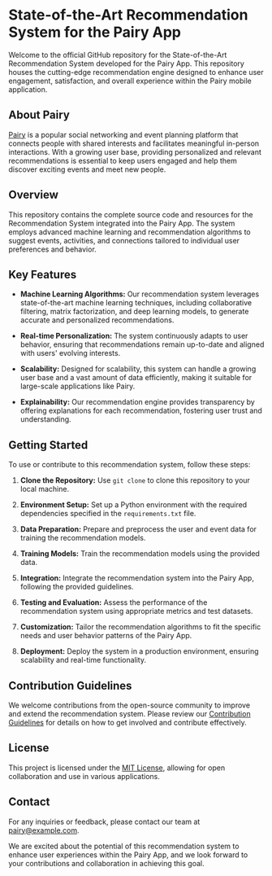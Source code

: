# State-of-the-Art Recommendation System for the Pairy App

Welcome to the official GitHub repository for the State-of-the-Art Recommendation System developed for the Pairy App. This repository houses the cutting-edge recommendation engine designed to enhance user engagement, satisfaction, and overall experience within the Pairy mobile application.

## About Pairy

[Pairy](https://www.pairyapp.com) is a popular social networking and event planning platform that connects people with shared interests and facilitates meaningful in-person interactions. With a growing user base, providing personalized and relevant recommendations is essential to keep users engaged and help them discover exciting events and meet new people.

## Overview

This repository contains the complete source code and resources for the Recommendation System integrated into the Pairy App. The system employs advanced machine learning and recommendation algorithms to suggest events, activities, and connections tailored to individual user preferences and behavior.

## Key Features

- **Machine Learning Algorithms:** Our recommendation system leverages state-of-the-art machine learning techniques, including collaborative filtering, matrix factorization, and deep learning models, to generate accurate and personalized recommendations.

- **Real-time Personalization:** The system continuously adapts to user behavior, ensuring that recommendations remain up-to-date and aligned with users' evolving interests.

- **Scalability:** Designed for scalability, this system can handle a growing user base and a vast amount of data efficiently, making it suitable for large-scale applications like Pairy.

- **Explainability:** Our recommendation engine provides transparency by offering explanations for each recommendation, fostering user trust and understanding.

## Getting Started

To use or contribute to this recommendation system, follow these steps:

1. **Clone the Repository:** Use `git clone` to clone this repository to your local machine.

2. **Environment Setup:** Set up a Python environment with the required dependencies specified in the `requirements.txt` file.

3. **Data Preparation:** Prepare and preprocess the user and event data for training the recommendation models.

4. **Training Models:** Train the recommendation models using the provided data.

5. **Integration:** Integrate the recommendation system into the Pairy App, following the provided guidelines.

6. **Testing and Evaluation:** Assess the performance of the recommendation system using appropriate metrics and test datasets.

7. **Customization:** Tailor the recommendation algorithms to fit the specific needs and user behavior patterns of the Pairy App.

8. **Deployment:** Deploy the system in a production environment, ensuring scalability and real-time functionality.

## Contribution Guidelines

We welcome contributions from the open-source community to improve and extend the recommendation system. Please review our [Contribution Guidelines](CONTRIBUTING.md) for details on how to get involved and contribute effectively.

## License

This project is licensed under the [MIT License](LICENSE), allowing for open collaboration and use in various applications.

## Contact

For any inquiries or feedback, please contact our team at [pairy@example.com](mailto:pairy@example.com).

We are excited about the potential of this recommendation system to enhance user experiences within the Pairy App, and we look forward to your contributions and collaboration in achieving this goal.
